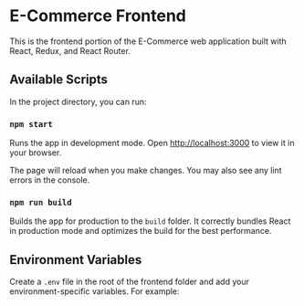 # E-Commerce Frontend

This is the frontend portion of the E-Commerce web application built with React, Redux, and React Router.

## Available Scripts

In the project directory, you can run:

### `npm start`

Runs the app in development mode. Open [http://localhost:3000](http://localhost:3000) to view it in your browser.

The page will reload when you make changes. You may also see any lint errors in the console.

### `npm run build`

Builds the app for production to the `build` folder. It correctly bundles React in production mode and optimizes the build for the best performance.

## Environment Variables

Create a `.env` file in the root of the frontend folder and add your environment-specific variables. For example:

